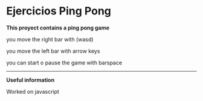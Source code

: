 # Ejercicios Ping Pong


**This proyect contains a ping pong game**

you move the right bar with (wasd)

you move the left bar with arrow keys

you can start o pause the game with barspace


___
**Useful information**

Worked on javascript
